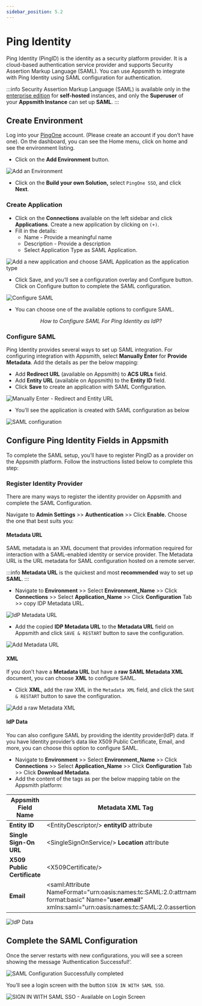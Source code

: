 ```yaml
---
sidebar_position: 5.2
---
```

# Ping Identity

Ping Identity (PingID) is the identity as a security platform provider. It is a cloud-based authentication service provider and supports Security Assertion Markup Language (SAML). You can use Appsmith to integrate with Ping Identity using SAML configuration for authentication.

:::info
Security Assertion Markup Language (SAML) is available only in the [enterprise edition](https://www.appsmith.com/pricing) for **self-hosted** instances, and only the **Superuser** of your **Appsmith Instance** can set up **SAML**.
:::

## Create Environment

Log into your [PingOne](https://www.pingidentity.com/en/account/sign-on.html) account. (Please create an account if you don’t have one). On the dashboard, you can see the Home menu, click on home and see the environment listing.

* Click on the **Add Environment** button.

![Add an Environment](</img/PingID-Add-Environment_(1).png>)

* Click on the **Build your own Solution,** select `PingOne SSO`, and click **Next**.

### Create Application

* Click on the **Connections** available on the left sidebar and click **Applications**. Create a new application by clicking on `(+)`.
* Fill in the details:
  * Name - Provide a meaningful name
  * Description - Provide a description
  * Select Application Type as SAML Application.

![Add a new application and choose SAML Application as the application type](/img/PingIdentity-SAML-Add-Application.png)

* Click Save, and you’ll see a configuration overlay and Configure button. Click on Configure button to complete the SAML configuration.

![Configure SAML](/img/PingIdentity-SAML-Add-New-Application.png)

* You can choose one of the available options to configure SAML.

<figure>
  <object data="https://www.youtube.com/embed/iMAOqRo2KuI?autoplay=0" width='860px' height='515px'></object> 
   <figcaption align="center"><i>How to Configure SAML For Ping Identity as IdP?</i></figcaption>
</figure>

### Configure SAML

Ping Identity provides several ways to set up SAML integration. For configuring integration with Appsmith, select **Manually Enter** for **Provide Metadata**. Add the details as per the below mapping:

* Add **Redirect URL** (available on Appsmith) to **ACS URLs** field.
* Add **Entity URL** (available on Appsmith) to the **Entity ID** field.
* Click **Save** to create an application with SAML Configuration.

![Manually Enter - Redirect and Entity URL](/img/PingIdentity-SAML-Configure-SAML-Redirect-Entity-URL.png)

* You’ll see the application is created with SAML configuration as below

![SAML configuration](/img/PingIdentity-SAML-Configure-Success.png)

## Configure Ping Identity Fields in Appsmith

To complete the SAML setup, you’ll have to register PingID as a provider on the Appsmith platform. Follow the instructions listed below to complete this step:

### Register Identity Provider

There are many ways to register the identity provider on Appsmith and complete the SAML Configuration.

Navigate to **Admin Settings** >> **Authentication** >> Click **Enable.** Choose the one that best suits you:

#### Metadata URL

SAML metadata is an XML document that provides information required for interaction with a SAML-enabled identity or service provider. The Metadata URL is the URL metadata for SAML configuration hosted on a remote server.

:::info
**Metadata URL** is the quickest and most **recommended** way to set up **SAML**.
:::

* Navigate to **Environment** >> Select **Environment\_Name** >> Click **Connections** >> Select **Application\_Name** >> Click **Configuration** Tab >> copy IDP Metadata URL.

![IdP Metadata URL](/img/PingIdentity-SAML-Metadata-URL.png)

* Add the copied **IDP Metadata URL** to the **Metadata URL** field on Appsmith and click `SAVE & RESTART` button to save the configuration.

![Add Metadata URL](/img/Appsmith-Admin-Settings-Authentication-SAML-Metadata-URL.png)

#### XML

If you don’t have a **Metadata URL** but have a **raw SAML Metadata XML** document, you can choose **XML** to configure SAML.

* Click **XML**, add the raw XML in the `Metadata XML` field, and click the `SAVE & RESTART` button to save the configuration.

![Add a raw Metadata XML](/img/Appsmith-Admin-Settings-Authentication-SAML-XML.png)

#### IdP Data

You can also configure SAML by providing the identity provider(IdP) data. If you have Identity provider’s data like X509 Public Certificate, Email, and more, you can choose this option to configure SAML.

* Navigate to **Environment** >> Select **Environment\_Name** >> Click **Connections** >> Select **Application\_Name** >> Click **Configuration** Tab >> Click **Download Metadata**.
* Add the content of the tags as per the below mapping table on the Appsmith platform:

| **Appsmith Field Name**     | **Metadata XML Tag**                                                                                                                                       |
| --------------------------- | ---------------------------------------------------------------------------------------------------------------------------------------------------------- |
| **Entity ID**               | \<EntityDescriptor/> **entityID** attribute                                                                                                                |
| **Single Sign-On URL**      | \<SingleSignOnService/> **Location** attribute                                                                                                             |
| **X509 Public Certificate** | \<X509Certificate/>                                                                                                                                        |
| **Email**                   | \<saml:Attribute NameFormat="urn:oasis:names:tc:SAML:2.0:attrname-format:basic" Name="**user.email**" xmlns:saml="urn:oasis:names:tc:SAML:2.0:assertion"/> |

![IdP Data](/img/Appsmith-Admin-Settings-Authentication-SAML-IdP-Data.png)

## Complete the SAML Configuration

Once the server restarts with new configurations, you will see a screen showing the message ‘Authentication Successful!’.

![SAML Configuration Successfully completed](/img/Appsmith-SAML-Authentication-Successful.png)

You’ll see a login screen with the button `SIGN IN WITH SAML SSO`.

![SIGN IN WITH SAML SSO - Available on Login Screen](/img/Appsmith-Login-Screen-Shows-SAML.png)

